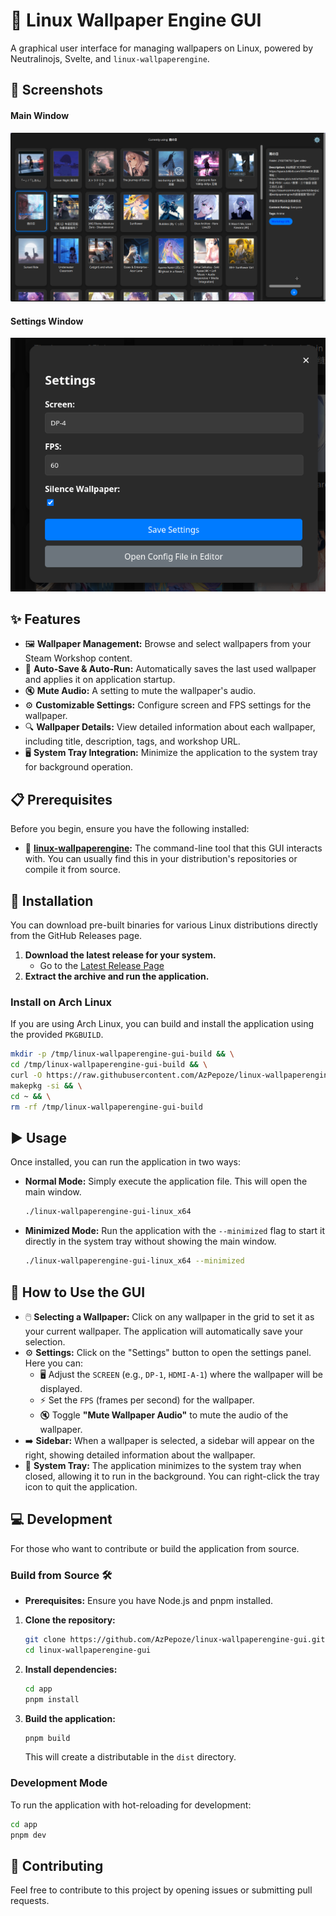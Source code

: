 # 🐧 Linux Wallpaper Engine GUI

A graphical user interface for managing wallpapers on Linux, powered by Neutralinojs, Svelte, and `linux-wallpaperengine`.

## 📸 Screenshots

#### Main Window

![Main Window](imgs/main.png)

#### Settings Window

![Settings Window](imgs/setting.png)

## ✨ Features

- 🖼️ **Wallpaper Management:** Browse and select wallpapers from your Steam Workshop content.
- 💾 **Auto-Save & Auto-Run:** Automatically saves the last used wallpaper and applies it on application startup.
- 🔇 **Mute Audio:** A setting to mute the wallpaper's audio.
- ⚙️ **Customizable Settings:** Configure screen and FPS settings for the wallpaper.
- 🔍 **Wallpaper Details:** View detailed information about each wallpaper, including title, description, tags, and workshop URL.
- 🖥️ **System Tray Integration:** Minimize the application to the system tray for background operation.

## 📋 Prerequisites

Before you begin, ensure you have the following installed:

- 🐧 **[linux-wallpaperengine](https://github.com/Almamu/linux-wallpaperengine):** The command-line tool that this GUI interacts with. You can usually find this in your distribution's repositories or compile it from source.

## 🚀 Installation

You can download pre-built binaries for various Linux distributions directly from the GitHub Releases page.

1.  **Download the latest release for your system.**
    -   Go to the [Latest Release Page](https://github.com/AzPepoze/linux-wallpaperengine-gui/releases/latest)
2.  **Extract the archive and run the application.**

### Install on Arch Linux

If you are using Arch Linux, you can build and install the application using the provided `PKGBUILD`.

```bash
mkdir -p /tmp/linux-wallpaperengine-gui-build && \
cd /tmp/linux-wallpaperengine-gui-build && \
curl -O https://raw.githubusercontent.com/AzPepoze/linux-wallpaperengine-gui/main/installer/PKGBUILD && \
makepkg -si && \
cd ~ && \
rm -rf /tmp/linux-wallpaperengine-gui-build
```

## ▶️ Usage

Once installed, you can run the application in two ways:

-   **Normal Mode:** Simply execute the application file. This will open the main window.
    ```bash
    ./linux-wallpaperengine-gui-linux_x64
    ```
-   **Minimized Mode:** Run the application with the `--minimized` flag to start it directly in the system tray without showing the main window.
    ```bash
    ./linux-wallpaperengine-gui-linux_x64 --minimized
    ```

## 📖 How to Use the GUI

-   🖱️ **Selecting a Wallpaper:** Click on any wallpaper in the grid to set it as your current wallpaper. The application will automatically save your selection.
-   ⚙️ **Settings:** Click on the "Settings" button to open the settings panel. Here you can:
    -   🖥️ Adjust the `SCREEN` (e.g., `DP-1`, `HDMI-A-1`) where the wallpaper will be displayed.
    -   ⚡ Set the `FPS` (frames per second) for the wallpaper.
    -   🔇 Toggle **"Mute Wallpaper Audio"** to mute the audio of the wallpaper.
-   ➡️ **Sidebar:** When a wallpaper is selected, a sidebar will appear on the right, showing detailed information about the wallpaper.
-   🔽 **System Tray:** The application minimizes to the system tray when closed, allowing it to run in the background. You can right-click the tray icon to quit the application.

## 💻 Development

For those who want to contribute or build the application from source.

### Build from Source 🛠️

-   **Prerequisites:** Ensure you have Node.js and pnpm installed.

1.  **Clone the repository:**
    ```bash
    git clone https://github.com/AzPepoze/linux-wallpaperengine-gui.git
    cd linux-wallpaperengine-gui
    ```
2.  **Install dependencies:**
    ```bash
    cd app
    pnpm install
    ```
3.  **Build the application:**
    ```bash
    pnpm build
    ```
    This will create a distributable in the `dist` directory.

### Development Mode

To run the application with hot-reloading for development:

```bash
cd app
pnpm dev
```

## 🤝 Contributing

Feel free to contribute to this project by opening issues or submitting pull requests.
